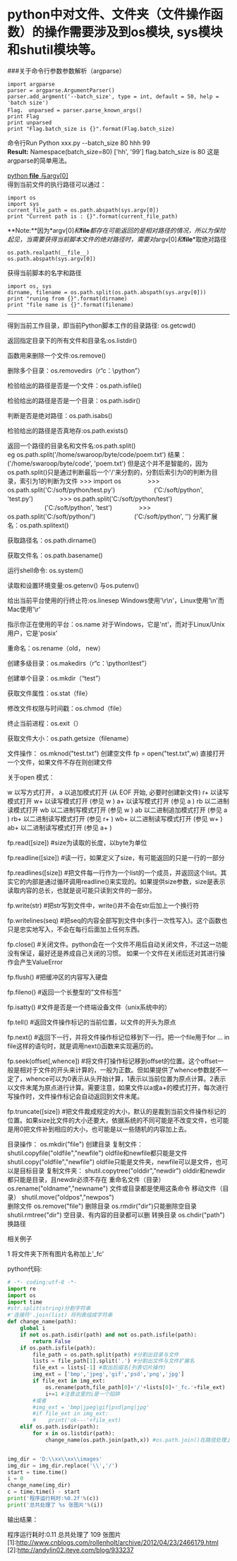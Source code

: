 # python中对文件、文件夹（文件操作函数）的操作需要涉及到os模块, sys模块和shutil模块等。
###关于命令行参数参数解析（argparse）
```
import argparse
parser = argparse.ArgumentParser()
parser.add_argment('--batch_size', type = int, default = 50, help = 'batch size')
Flag， unparsed = parser.parse_known_args()
print Flag
print unparsed
print "Flag.batch_size is {}".format(Flag.batch_size)
```
命令行Run Python xxx.py --batch_size 80 hhh 99<br>
**Result:**
Namespace(batch_size=80)
['hh', '99']
flag.batch_size is 80
这是argparse的简单用法。



[python __file__ 与argv[0]](http://andylin02.iteye.com/blog/933237)<br>
得到当前文件的执行路径可以通过：<br>
```
import os
import sys
current_file_path = os.path.abspath(sys.argv[0])
print "Current path is : {}".format(current_file_path)
```
**Note:**因为*argv[0]*和*__file__*都存在可能返回的是相对路径的情况，所以为保险起见，当需要获得当前脚本文件的绝对路径时，需要对*argv[0]*和*__file__*取绝对路径
```
os.path.realpath(__file__)
os.path.abspath(sys.argv[0])

```
获得当前脚本的名字和路径
```
import os, sys
dirname, filename = os.path.split(os.path.abspath(sys.argv[0]))
print "runing from {}".format(dirname)
print "file name is {}".format(filename)
```

----

得到当前工作目录，即当前Python脚本工作的目录路径: os.getcwd()

返回指定目录下的所有文件和目录名:os.listdir()

函数用来删除一个文件:os.remove()

删除多个目录：os.removedirs（r“c：\python”）

检验给出的路径是否是一个文件：os.path.isfile()

检验给出的路径是否是一个目录：os.path.isdir()

判断是否是绝对路径：os.path.isabs()

检验给出的路径是否真地存:os.path.exists()

返回一个路径的目录名和文件名:os.path.split()     
    eg os.path.split('/home/swaroop/byte/code/poem.txt') 结果：('/home/swaroop/byte/code', 'poem.txt') 
       但是这个并不是智能的，因为os.path.split()只是通过判断最后一个'/'来分割的，分割后索引为0的判断为目录，索引为1的判断为文件
       >>> import os
　　　　>>> os.path.split('C:/soft/python/test.py')
　　　　　　('C:/soft/python', 'test.py')
　　　　>>> os.path.split('C:/soft/python/test')
　　　　　　('C:/soft/python', 'test')
　　　　>>> os.path.split('C:/soft/python/')
　　　　　　('C:/soft/python', '')
分离扩展名：os.path.splitext()

获取路径名：os.path.dirname()

获取文件名：os.path.basename()

运行shell命令: os.system()

读取和设置环境变量:os.getenv() 与os.putenv()

给出当前平台使用的行终止符:os.linesep    Windows使用'\r\n'，Linux使用'\n'而Mac使用'\r'

指示你正在使用的平台：os.name       对于Windows，它是'nt'，而对于Linux/Unix用户，它是'posix'

重命名：os.rename（old， new）

创建多级目录：os.makedirs（r“c：\python\test”）

创建单个目录：os.mkdir（“test”）

获取文件属性：os.stat（file）

修改文件权限与时间戳：os.chmod（file）

终止当前进程：os.exit（）

获取文件大小：os.path.getsize（filename）


文件操作：
os.mknod("test.txt")        创建空文件
fp = open("test.txt",w)     直接打开一个文件，如果文件不存在则创建文件

关于open 模式：

w     以写方式打开，
a     以追加模式打开 (从 EOF 开始, 必要时创建新文件)
r+     以读写模式打开
w+     以读写模式打开 (参见 w )
a+     以读写模式打开 (参见 a )
rb     以二进制读模式打开
wb     以二进制写模式打开 (参见 w )
ab     以二进制追加模式打开 (参见 a )
rb+    以二进制读写模式打开 (参见 r+ )
wb+    以二进制读写模式打开 (参见 w+ )
ab+    以二进制读写模式打开 (参见 a+ )

 

fp.read([size])                     #size为读取的长度，以byte为单位

fp.readline([size])                 #读一行，如果定义了size，有可能返回的只是一行的一部分

fp.readlines([size])                #把文件每一行作为一个list的一个成员，并返回这个list。其实它的内部是通过循环调用readline()来实现的。如果提供size参数，size是表示读取内容的总长，也就是说可能只读到文件的一部分。

fp.write(str)                      #把str写到文件中，write()并不会在str后加上一个换行符

fp.writelines(seq)            #把seq的内容全部写到文件中(多行一次性写入)。这个函数也只是忠实地写入，不会在每行后面加上任何东西。

fp.close()                        #关闭文件。python会在一个文件不用后自动关闭文件，不过这一功能没有保证，最好还是养成自己关闭的习惯。  如果一个文件在关闭后还对其进行操作会产生ValueError

fp.flush()                                      #把缓冲区的内容写入硬盘

fp.fileno()                                      #返回一个长整型的”文件标签“

fp.isatty()                                      #文件是否是一个终端设备文件（unix系统中的）

fp.tell()                                         #返回文件操作标记的当前位置，以文件的开头为原点

fp.next()                                       #返回下一行，并将文件操作标记位移到下一行。把一个file用于for … in file这样的语句时，就是调用next()函数来实现遍历的。

fp.seek(offset[,whence])              #将文件打操作标记移到offset的位置。这个offset一般是相对于文件的开头来计算的，一般为正数。但如果提供了whence参数就不一定了，whence可以为0表示从头开始计算，1表示以当前位置为原点计算。2表示以文件末尾为原点进行计算。需要注意，如果文件以a或a+的模式打开，每次进行写操作时，文件操作标记会自动返回到文件末尾。

fp.truncate([size])                       #把文件裁成规定的大小，默认的是裁到当前文件操作标记的位置。如果size比文件的大小还要大，依据系统的不同可能是不改变文件，也可能是用0把文件补到相应的大小，也可能是以一些随机的内容加上去。

 

目录操作：
os.mkdir("file")                   创建目录
复制文件：
shutil.copyfile("oldfile","newfile")       oldfile和newfile都只能是文件
shutil.copy("oldfile","newfile")            oldfile只能是文件夹，newfile可以是文件，也可以是目标目录
复制文件夹：
shutil.copytree("olddir","newdir")        olddir和newdir都只能是目录，且newdir必须不存在
重命名文件（目录）
os.rename("oldname","newname")       文件或目录都是使用这条命令
移动文件（目录）
shutil.move("oldpos","newpos")   
删除文件
os.remove("file")
删除目录
os.rmdir("dir")只能删除空目录
shutil.rmtree("dir")    空目录、有内容的目录都可以删
转换目录
os.chdir("path")   换路径

 

相关例子 

 1 将文件夹下所有图片名称加上'_fc'

python代码:
```python
# -*- coding:utf-8 -*-
import re
import os
import time
#str.split(string)分割字符串
#'连接符'.join(list) 将列表组成字符串
def change_name(path):
    global i
    if not os.path.isdir(path) and not os.path.isfile(path):
        return False
    if os.path.isfile(path):
        file_path = os.path.split(path) #分割出目录与文件
        lists = file_path[1].split('.') #分割出文件与文件扩展名
        file_ext = lists[-1] #取出后缀名(列表切片操作)
        img_ext = ['bmp','jpeg','gif','psd','png','jpg']
        if file_ext in img_ext:
            os.rename(path,file_path[0]+'/'+lists[0]+'_fc.'+file_ext)
            i+=1 #注意这里的i是一个陷阱
        #或者
        #img_ext = 'bmp|jpeg|gif|psd|png|jpg'
        #if file_ext in img_ext:
        #    print('ok---'+file_ext)
    elif os.path.isdir(path):
        for x in os.listdir(path):
            change_name(os.path.join(path,x)) #os.path.join()在路径处理上很有用


img_dir = 'D:\\xx\\xx\\images'
img_dir = img_dir.replace('\\','/')
start = time.time()
i = 0
change_name(img_dir)
c = time.time() - start
print('程序运行耗时:%0.2f'%(c))
print('总共处理了 %s 张图片'%(i))
```
输出结果：

程序运行耗时:0.11
总共处理了 109 张图片
[1]:http://www.cnblogs.com/rollenholt/archive/2012/04/23/2466179.html
[2]:http://andylin02.iteye.com/blog/933237
